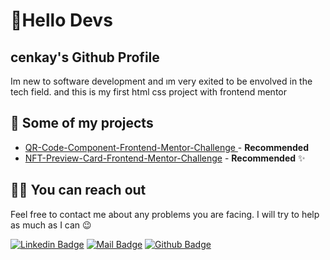 

# 🚀Hello Devs

##  cenkay's Github Profile

Im new to software development and ım very exited to be envolved in the tech field.
and this is my first html css project with frontend mentor



## 🥳 Some of my projects

- [QR-Code-Component-Frontend-Mentor-Challenge ](https://github.com/cenkay0110/QR-Code-Component-Frontend-Mentor-Challenge) - **Recommended** 
- [NFT-Preview-Card-Frontend-Mentor-Challenge](https://github.com/cenkay0110/NFT-Preview-Card-Frontend-Mentor-Challenge) - **Recommended** ✨

## 🤙🏻 You can reach out

Feel free to contact me about any problems you are facing. I will try to help as much as I can 😉

[![Linkedin Badge](https://img.shields.io/badge/linkedin-%230077B5.svg?&style=for-the-badge&logo=linkedin&logoColor=white)]()
[![Mail Badge](https://img.shields.io/badge/email-c14438?style=for-the-badge&logo=Gmail&logoColor=white&link=)](mailto:)
[![Github Badge](https://img.shields.io/badge/github-333?style=for-the-badge&logo=github&logoColor=white)]()  
